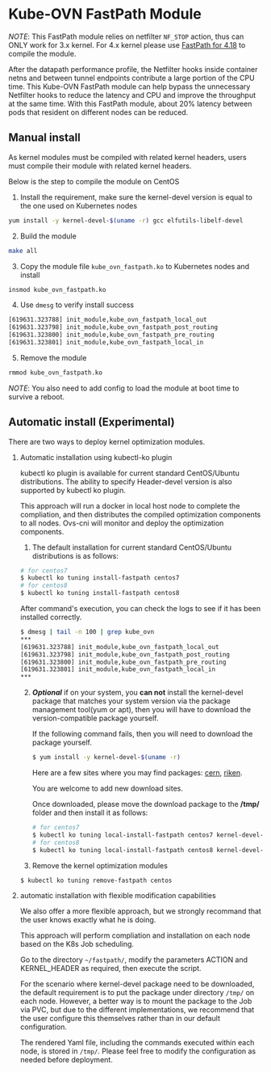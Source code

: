 # Kube-OVN FastPath Module

*NOTE*: This FastPath module relies on netfilter `NF_STOP` action, thus can ONLY work for 3.x kernel. 
For 4.x kernel please use [FastPath for 4.18](4.18) to compile the module.

After the datapath performance profile, the Netfilter hooks inside container netns and between tunnel endpoints contribute
a large portion of the CPU time. This Kube-OVN FastPath module can help bypass the unnecessary Netfilter hooks to reduce 
the latency and CPU and improve the throughput at the same time. With this FastPath module, about 20% latency between 
pods that resident on different nodes can be reduced.

## Manual install

As kernel modules must be compiled with related kernel headers, users must compile their module with related kernel headers.

Below is the step to compile the module on CentOS

1. Install the requirement, make sure the kernel-devel version is equal to the one used on Kubernetes nodes
```bash
yum install -y kernel-devel-$(uname -r) gcc elfutils-libelf-devel
```

2. Build the module
```bash
make all
```

3. Copy the module file `kube_ovn_fastpath.ko` to Kubernetes nodes and install
```bash
insmod kube_ovn_fastpath.ko
```

4. Use `dmesg` to verify install success
```bash
[619631.323788] init_module,kube_ovn_fastpath_local_out
[619631.323798] init_module,kube_ovn_fastpath_post_routing
[619631.323800] init_module,kube_ovn_fastpath_pre_routing
[619631.323801] init_module,kube_ovn_fastpath_local_in
```

5. Remove the module
```bash
rmmod kube_ovn_fastpath.ko
```

*NOTE*: You also need to add config to load the module at boot time to survive a reboot.

## Automatic install (Experimental)

There are two ways to deploy kernel optimization modules. 

1. Automatic installation using kubectl-ko plugin

   kubectl ko plugin is available for current standard CentOS/Ubuntu distributions. The ability to specify Header-devel version is also supported by kubectl ko plugin.

   This approach will run a docker in local host node to complete the compliation, and then distributes the compiled optimization components to all nodes.  Ovs-cni will monitor and deploy the optimization components.

   1. The default installation for current standard CentOS/Ubuntu distributions is as follows:
   
   ```bash
   # for centos7
   $ kubectl ko tuning install-fastpath centos7
   # for centos8
   $ kubectl ko tuning install-fastpath centos8
   ```
   After command's execution, you can check the logs to see if it has been installed correctly.
   
   ```bash
   $ dmesg | tail -n 100 | grep kube_ovn
   ***
   [619631.323788] init_module,kube_ovn_fastpath_local_out
   [619631.323798] init_module,kube_ovn_fastpath_post_routing
   [619631.323800] init_module,kube_ovn_fastpath_pre_routing
   [619631.323801] init_module,kube_ovn_fastpath_local_in
   *** 
   ```
   
   
   
   2. ***Optional*** if on your system, you **can not** install the kernel-devel package that matches your system version via the package management tool(yum or apt), then you will have to download the version-compatible package yourself.
   
      If the following command fails, then you will need to download the package yourself.
   
      ```bash
      $ yum install -y kernel-devel-$(uname -r)
      ```
   
      Here are a few sites where you may find packages: [cern](https://linuxsoft.cern.ch/cern/centos/7/updates/x86_64/repoview/kernel-devel.html), [riken](http://ftp.riken.jp/Linux/cern/centos/7/updates/x86_64/repoview/kernel-devel.html). 
   
      You are welcome to add new download sites.
   
      Once downloaded, please move the download package to the **/tmp/** folder and then install it as follows:
   
      ```bash
      # for centos7
      $ kubectl ko tuning local-install-fastpath centos7 kernel-devel-$(uname -r)
      # for centos8
      $ kubectl ko tuning local-install-fastpath centos8 kernel-devel-$(uname -r)
      ```
   
      
   
   3. Remove the kernel optimization modules
   
   ```bash
   $ kubectl ko tuning remove-fastpath centos
   ```



2. automatic installation with flexible modification capabilities

   We also offer a more flexible approach, but we strongly recommand that the user knows exactly what he is doing.

   This approach will perform compliation and installation on each node based on the K8s Job scheduling.

   Go to the directory `~/fastpath/`, modify the parameters ACTION and KERNEL_HEADER as required, then execute the script.

   For the scenario where kernel-devel package need to be downloaded, the default requirement is to put the package under directory `/tmp/` on each node. However, a better way is to mount the package to the Job via PVC, but due to the different implementations, we recommend that the user configure this themselves rather than in our default configuration.

   The rendered Yaml file, including the commands executed within each node, is stored in `/tmp/`. Please feel free to modify the configuration as needed before deployment.